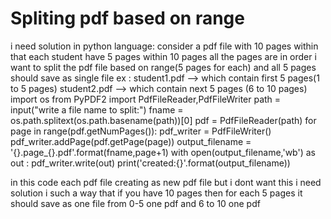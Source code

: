 
# Spliting pdf based on range

i need solution in python language:
consider a pdf file with 10 pages within that each student have 5 pages within 10 pages all the pages are in order
i want to split the pdf file based on range(5 pages for each) and all 5 pages should save as single file
ex :
student1.pdf --> which contain first 5 pages(1 to 5 pages)
student2.pdf --> which contain next 5 pages (6 to 10 pages)
import os
from PyPDF2 import PdfFileReader,PdfFileWriter
path = input("write a file name to split:")
fname = os.path.splitext(os.path.basename(path))[0]
pdf = PdfFileReader(path)
for page in range(pdf.getNumPages()):
    pdf_writer = PdfFileWriter()
    pdf_writer.addPage(pdf.getPage(page))
    output_filename = '{}.page_{}.pdf'.format(fname,page+1)
    with open(output_filename,'wb') as out :
        pdf_writer.write(out)
        print('created:{}'.format(output_filename))

in this code each pdf file creating as new pdf file but i dont want this i need solution i such a way that if you have 10 pages then for each 5 pages it should save as one file from 0-5 one pdf and 6 to 10 one pdf

        
